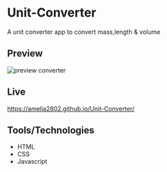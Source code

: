 # Unit-Converter
A unit converter app to convert mass,length & volume

## Preview
![preview converter](https://user-images.githubusercontent.com/49182604/192565786-7a397878-f93e-4db7-8061-769c98cb2643.jpg)

## Live
https://amelia2802.github.io/Unit-Converter/

## Tools/Technologies
- HTML
- CSS
- Javascript
